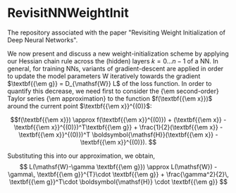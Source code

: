 # RevisitNNWeightInit


The repository associated with the paper "Revisiting Weight Initialization of Deep Neural Networks".

We now present and discuss a new weight-initialization scheme by applying our Hessian chain rule across the (hidden) layers $k=0\ldots n-1$ of a NN. 
In general, for training NNs, variants of gradient-descent are applied in order to update the model parameters $\mathsf{W}$ iteratively towards the gradient $\textbf{{\em g}} = D_{\mathsf{W}} L$ of the loss function. In order to quantify this decrease, we need first to consider the {\em second-order} Taylor series {\em approximation} to the function $f(\textbf{{\em x}})$ around the current point $\textbf{{\em x}}^{(0)}$:

$$f(\textbf{{\em x}}) \approx f(\textbf{{\em x}}^{(0)}) + (\textbf{{\em x}} - \textbf{{\em x}}^{(0)})^T\textbf{{\em g}} + \frac{1}{2}(\textbf{{\em x}} - \textbf{{\em x}}^{(0)})^T \boldsymbol{\mathsf{H}}(\textbf{{\em x}} - \textbf{{\em x}}^{(0)}). $$

Substituting this into our approximation, we obtain, $$ L(\mathsf{W}-\gamma \textbf{{\em g}}) \approx L(\mathsf{W}) -\gamma\,  \textbf{{\em g}}^{T}\cdot   \textbf{{\em g}} + \frac{\gamma^2}{2}\, \textbf{{\em g}}^T\cdot \boldsymbol{\mathsf{H}} \cdot  \textbf{{\em g}} $$
